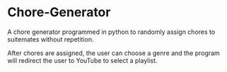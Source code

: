 # Chore-Generator

A chore generator programmed in python to randomly assign chores to suitemates without repetition.

After chores are assigned, the user can choose a genre and the program will redirect the user to YouTube to select a playlist.

